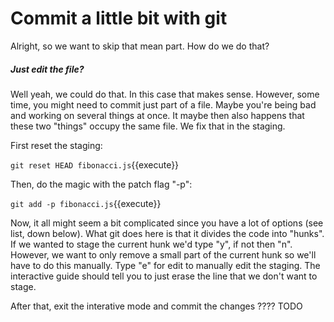 # Commit a little bit with git

Alright, so we want to skip that mean part. How do we do that? 

##### Just edit the file?

Well yeah, we could do that. In this case that makes sense. However, some time, you might need to commit just part of a file. Maybe you're being bad and working on several things at once. It maybe then also happens that these two "things" occupy the same file. We fix that in the staging. 

First reset the staging:

`git reset HEAD fibonacci.js`{{execute}}

Then, do the magic with the patch flag "-p":

`git add -p fibonacci.js`{{execute}}

Now, it all might seem a bit complicated since you have a lot of options (see list, down below). What git does here is that it divides the code into "hunks". If we wanted to stage the current hunk we'd type "y", if not then "n". However, we want to only remove a small part of the current hunk so we'll have to do this manually. Type "e" for edit to manually edit the staging. The interactive guide should tell you to just erase the line that we don't want to stage. 

After that, exit the interative mode and commit the changes ???? TODO
